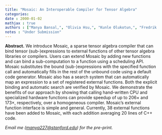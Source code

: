 ```yaml
---
title: "Mosaic: An Interoperable Compiler for Tensor Algebra"
categories: 
date : 2000-01-02
mathjax : true
authors : ["Manya Bansal,", "Olivia Hsu,", "Kunle Olukotun,", "Fredrik Kjolstad."]
notes : "Under Submission"
---
```


**Abstract.** We introduce Mosaic, a sparse tensor algebra compiler that can bind tensor (sub-)expressions to external
functions of other tensor algebra libraries or compilers. Users can extend Mosaic by adding new functions and
can bind a sub-computation to a function using a scheduling API. Mosaic substitutes the bound
(sub-)expressions with the specified function call and automatically fills in the rest of the unbound code using
a default code generator. Mosaic also has a search system that can automatically map an expression to a set
of registered external functions. Both the explicit binding and automatic search are verified by Mosaic. We
demonstrate the benefits of our approach by showing that calling hand-written CPU and specialized hardware
functions can provide speedup of up to 206$\times$ and 173$\times$, respectively, over a homogeneous compiler. Mosaic’s
external function interface is simple and general. Currently, 38 external functions have been added to Mosaic,
with each addition averaging 20 lines of C++ code.

*Email me (manya227@stanford.edu) for the pre-print.*
